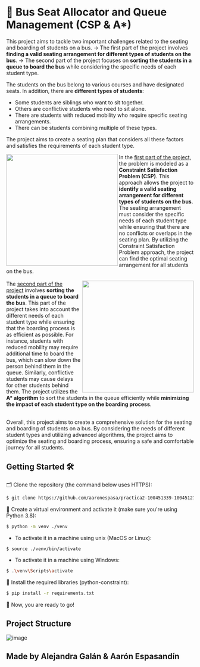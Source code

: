 # 🚎 Bus Seat Allocator and Queue Management (CSP & A*)

This project aims to tackle two important challenges related to the seating and boarding of students on a bus.
  -> The first part of the project involves **finding a valid seating arrangement for different types of students on the bus**.
  -> The second part of the project focuses on **sorting the students in a queue to board the bus** while considering the specific needs of each student type.

The students on the bus belong to various courses and have designated seats. In addition, there are **different types of students**:
  - Some students are siblings who want to sit together.
  - Others are conflictive students who need to sit alone.
  - There are students with reduced mobility who require specific seating arrangements.
  - There can be students combining multiple of these types.
 
The project aims to create a seating plan that considers all these factors and satisfies the requirements of each student type.

<img src="https://venturebustours.com/images/vanture-CAX-double-no-dimension-1.jpg" align="left" width="300px"/>
In the <a href="https://github.com/aaronespasa/bus-seat-allocator/tree/main/parte-1">first part of the project</a>, the problem is modeled as a <b>Constraint Satisfaction Problem (CSP)</b>. This approach allows the project to <b>identify a valid seating arrangement for different types of students on the bus</b>. The seating arrangement must consider the specific needs of each student type while ensuring that there are no conflicts or overlaps in the seating plan. By utilizing the Constraint Satisfaction Problem approach, the project can find the optimal seating arrangement for all students on the bus.

<br clear="left"/>

<br />

<img src="https://us.123rf.com/450wm/gmast3r/gmast3r1906/gmast3r190601040/128444504-group-of-people-tourists-standing-line-queue-to-boarding-tour-bus-men-women-passengers-waiting-at.jpg?ver=6" align="right" width="300px"/>
The <a href="https://github.com/aaronespasa/bus-seat-allocator/tree/main/parte-2">second part of the project</a> involves <b>sorting the students in a queue to board the bus</b>. This part of the project takes into account the different needs of each student type while ensuring that the boarding process is as efficient as possible. For instance, students with reduced mobility may require additional time to board the bus, which can slow down the person behind them in the queue. Similarly, conflictive students may cause delays for other students behind them. The project utilizes the <b>A* algorithm</b> to sort the students in the queue efficiently while <b>minimizing the impact of each student type on the boarding process</b>.

<br clear="right"/>

<br />

Overall, this project aims to create a comprehensive solution for the seating and boarding of students on a bus. By considering the needs of different student types and utilizing advanced algorithms, the project aims to optimize the seating and boarding process, ensuring a safe and comfortable journey for all students.

## Getting Started 🛠
🗂 Clone the repository (the command below uses HTTPS):
```sh
$ git clone https://github.com/aaronespasa/practica2-100451339-100451273.git
```

🌲 Create a virtual environment and activate it (make sure you're using Python 3.8):
```sh
$ python -m venv ./venv
```
- To activate it in a machine using unix (MacOS or Linux):
```sh
$ source ./venv/bin/activate
```

- To activate it in a machine using Windows:
```sh
$ .\venv\Scripts\activate
```

📄 Install the required libraries (python-constraint):
```sh
$ pip install -r requirements.txt
```

🎉 Now, you are ready to go!

## Project Structure
![image](https://user-images.githubusercontent.com/39239895/201787659-6477026b-7516-4d87-b262-5110462d67fc.png)

## Made by Alejandra Galán & Aarón Espasandín
